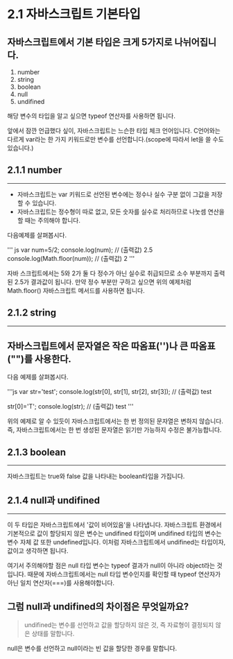2.1 자바스크립트 기본타입
=======================

## 자바스크립트에서 기본 타입은 크게 5가지로 나뉘어집니다.
1. number
2. string
3. boolean
4. null
5. undifined

해당 변수의 타입을 알고 싶으면 typeof 연산자를 사용하면 됩니다.

앞에서 잠깐 언급했다 싶이, 자바스크립트는 느슨한 타입 체크 언어입니다.
C언어와는 다르게 var라는 한 가지 키워드로만 변수를 선언합니다.(scope에 따라서 let을 쓸 수도 있습니다.)

## 2.1.1 number
------------
- 자바스크립트는 var 키워드로 선언된 변수에는 정수나 실수 구분 없이 그값을 저장 할 수 있습니다.
- 자바스크립트는 정수형이 따로 없고, 모든 숫자를 실수로 처리하므로 나눗셈 연산을 할 때는 주의해야 합니다.

다음예제를 살펴봅시다.

''' js
var num=5/2;
console.log(num);               // (출력값) 2.5
console.log(Math.floor(num));   // (출력값) 2
'''

자바 스크립트에서는 5와 2가 둘 다 정수가 아닌 실수로 취급되므로 소수 부분까지 출력된 2.5가 결과값이 됩니다.
만약 정수 부분만 구하고 싶으면 위의 예제처럼 Math.floor() 자바스크립트 메서드를 사용하면 됩니다.

## 2.1.2 string
-------------
## 자바스크립트에서 문자열은 작은 따옴표('')나 큰 따옴표("")를 사용한다.

다음 예제를 살펴봅시다.

'''js
var str='test';
console.log(str[0], str[1], str[2], str[3]); // (출력값) test

str[0]='T';
console.log(str); // (출력값) test
'''
 
위의 예제로 알 수 있듯이 자바스크립트에서는 한 번 정의된 문자열은 변하지 않습니다.
즉, 자바스크립트에서는 한 번 생성된 문자열은 읽기만 가능하지 수정은 불가능합니다.

## 2.1.3 boolean
--------------

자바스크립트는 true와 false 값을 나타내는 boolean타입을 가집니다.

## 2.1.4 null과 undifined
----------------------

이 두 타입은 자바스크립트에서 '값이 비어있음'을 나타냅니다. 
자바스크립트 환경에서 기본적으로 값이 할당되지 않은 변수는 undifined 타입이며 undifined 타입의 변수는 변수 자체 값 또한 undefined입니다. 
이처럼 자바스크립트에서 undifined는 타입이자, 값이고 생각하면 됩니다.

여기서 주의해야할 점은 null 타입 변수는 typeof 결과가 null이 아니라 object라는 것입니다. 
때문에 자바스크립트에서는 null 타입 변수인지를 확인할 때 typeof 연산자가 아닌 일치 연산자(===)를 사용해야합니다.

그럼 null과 undifined의 차이점은 무엇일까요?
-------------------------------------------

> undifined는 변수를 선언하고 값을 할당하지 않은 것, 즉 자료형이 결정되지 않은 상태를 말합니다.

null은 변수를 선언하고 null이라는 빈 값을 할당한 경우를 말합니다.